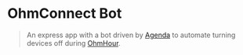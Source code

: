 # OhmConnect Bot

> An express app with a bot driven by [Agenda]() to automate turning devices off during [OhmHour]().
